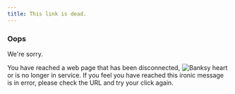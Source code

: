 ```yaml
---
title: This link is dead. 
---
```


### Oops

We're sorry. 

<img src="https://www.google.com/imgres?imgurl=http%3A%2F%2Fstatic6.businessinsider.com%2Fimage%2F5252cccf69bedd0c7d46cc01%2Fbanksys-7th-work-is-a-broken-hearted-balloon-in-brooklyn.jpg&imgrefurl=http%3A%2F%2Fwww.businessinsider.com%2Fbanksy-heart-balloon-in-brooklyn-2013-10&docid=NCxFnMTnG6uv_M&tbnid=J-_l6f8M7vvS8M%3A&w=694&h=521&safe=active&bih=757&biw=954&ved=0ahUKEwjZr7fQt83MAhUCPj4KHaEDBBwQMwgiKAEwAQ&iact=mrc&uact=8
" alt="Banksy heart" align="right" hspace="5">


You have reached a web page that has been disconnected, or is no longer in service. If you feel you have reached this ironic message is in error, please check the URL and try your click again.